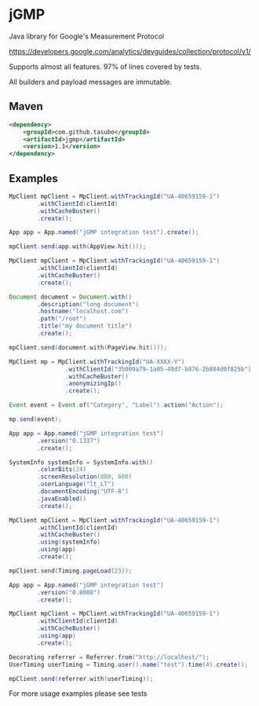 jGMP
====

Java library for Google's Measurement Protocol

https://developers.google.com/analytics/devguides/collection/protocol/v1/

Supports almost all features. 97% of lines covered by tests.

All builders and payload messages are immutable.

Maven
------
```xml
<dependency>
    <groupId>com.github.tasubo</groupId>
    <artifactId>jgmp</artifactId>
    <version>1.1</version>
</dependency>
```

Examples
------
```java
MpClient mpClient = MpClient.withTrackingId("UA-40659159-1")
        .withClientId(clientId)
        .withCacheBuster()
        .create();

App app = App.named("jGMP integration test").create();

mpClient.send(app.with(AppView.hit()));
```

```java
MpClient mpClient = MpClient.withTrackingId("UA-40659159-1")
        .withClientId(clientId)
        .withCacheBuster()
        .create();

Document document = Document.with()
        .description("long document")
        .hostname("localhost.com")
        .path("/root")
        .title("my document title")
        .create();

mpClient.send(document.with(PageView.hit()));
```

```java
MpClient mp = MpClient.withTrackingId("UA-XXXX-Y")
                .withClientId("35009a79-1a05-49d7-b876-2b884d0f825b")
                .withCacheBuster()
                .anonymizingIp()
                .create();

Event event = Event.of("Category", "Label").action("Action");

mp.send(event);

```

```java
App app = App.named("jGMP integration test")
        .version("0.1337")
        .create();

SystemInfo systemInfo = SystemInfo.with()
        .colorBits(24)
        .screenResolution(800, 600)
        .userLanguage("lt_LT")
        .documentEncoding("UTF-8")
        .javaEnabled()
        .create();

MpClient mpClient = MpClient.withTrackingId("UA-40659159-1")
        .withClientId(clientId)
        .withCacheBuster()
        .using(systemInfo)
        .using(app)
        .create();

mpClient.send(Timing.pageLoad(23));
```

```java
App app = App.named("jGMP integration test")
        .version("0.8008")
        .create();

MpClient mpClient = MpClient.withTrackingId("UA-40659159-1")
        .withClientId(clientId)
        .withCacheBuster()
        .using(app)
        .create();

Decorating referrer = Referrer.from("http://localhost/");
UserTiming userTiming = Timing.user().name("test").time(4).create();

mpClient.send(referrer.with(userTiming));
```



For more usage examples please see tests
